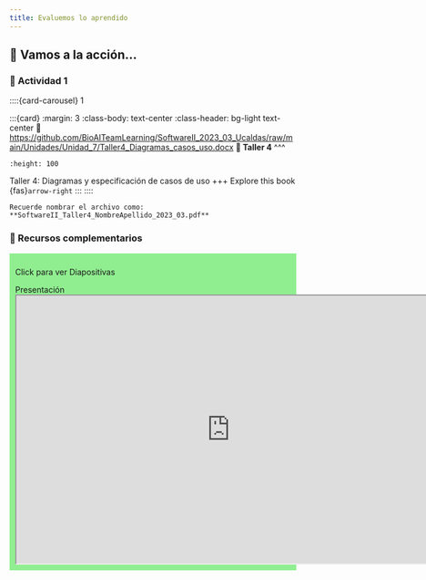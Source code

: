 ```yaml
---
title: Evaluemos lo aprendido
---
```


## 🚀 Vamos a la acción...

### 📌  Actividad 1


::::{card-carousel} 1

:::{card}
:margin: 3
:class-body: text-center
:class-header: bg-light text-center
:link: https://github.com/BioAITeamLearning/SoftwareII_2023_03_Ucaldas/raw/main/Unidades/Unidad_7/Taller4_Diagramas_casos_uso.docx
**💬 Taller 4**
^^^
```{image} https://gcloud.devoteam.com/wp-content/uploads/sites/32/2021/08/Google_Docs_logo_2014-2020.svg.png
:height: 100
```

Taller 4: Diagramas y especificación de casos de uso
+++
Explore this book {fas}`arrow-right`
:::
::::

```{note}
Recuerde nombrar el archivo como: **SoftwareII_Taller4_NombreApellido_2023_03.pdf**
```

### 📌  Recursos complementarios


<div class="admonition tip dropdown" style="background: lightgreen; padding: 10px">
    <p class="title">Click para ver Diapositivas</p>
    Presentación
    <iframe src="https://view.officeapps.live.com/op/embed.aspx?src=https://github.com/BioAITeamLearning/SoftwareII_2023_03_Ucaldas/raw/main/Unidades/Unidad_7/ExtrasSoftII.pptx" frameborder="1" width="750" height="470" allowfullscreen="true" mozallowfullscreen="true" webkitallowfullscreen="true">
</div>

<!--

### ✏️ Quiz-Parcial!!


::::{card-carousel} 1

:::{card}
:margin: 3
:class-body: text-center
:class-header: bg-light text-center
:link: https://forms.gle/M3ReMrQ4GkvKg7Wz8
**💬 Parcial 1**
^^^
```{image} https://upload.wikimedia.org/wikipedia/commons/thumb/c/c2/Google_Forms_logo_%282014-2020%29.svg/1489px-Google_Forms_logo_%282014-2020%29.svg.png
:height: 100
```

Quiz Parcial: Desarrollo de Software 2
+++
Explore this book {fas}`arrow-right`
:::
::::

### ✏️ Documento proyecto final!!


::::{card-carousel} 1

:::{card}
:margin: 3
:class-body: text-center
:class-header: bg-light text-center
:link: https://github.com/BioAITeamLearning/SoftwareII_2023_03_Ucaldas/raw/main/Unidades/Unidad_7/ProyectosSoftwareII.docx
**👨‍💻 Proyecto Final**
^^^
```{image} https://upload.wikimedia.org/wikipedia/commons/thumb/c/c2/Google_Forms_logo_%282014-2020%29.svg/1489px-Google_Forms_logo_%282014-2020%29.svg.png
:height: 100
```

Proyecto final: Desarrollo de Software 2
+++
Explore this book {fas}`arrow-right`
:::
::::

-->